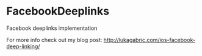 # FacebookDeeplinks
Facebook deeplinks implementation

For more info check out my blog post: http://lukagabric.com/ios-facebook-deep-linking/
